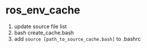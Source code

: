 # ros_env_cache

1. update source file list
2. bash create_cache.bash
3. add `source [path_to_source_cache.bash]` to .bashrc
